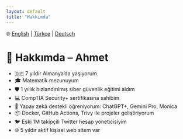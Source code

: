 ```yaml
---
layout: default
title: "Hakkımda"
---
```


🌐 [English](index.md) | [Türkçe](index-tr.md) | [Deutsch](index-de.md)

# 👤 Hakkımda – Ahmet

- 🇩🇪 7 yıldır Almanya’da yaşıyorum  
- 🎓 Matematik mezunuyum  
- 🛡 1 yıllık hızlandırılmış siber güvenlik eğitimi aldım  
- 💻 CompTIA Security+ sertifikasına sahibim  
- 🤖 Yapay zekâ destekli öğreniyorum: ChatGPT+, Gemini Pro, Monica  
- 📦 Docker, GitHub Actions, Trivy ile projeler geliştiriyorum  
- 🐦 Eski 1M takipçili Twitter hesap yöneticisiyim  
- 🌐 5 yıldır aktif kişisel web sitem var  
